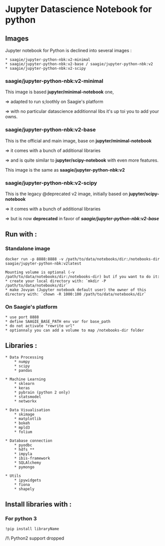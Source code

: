 # Jupyter Datascience Notebook for python

## Images 

Jupyter notebook for Python is declined into several images :

    * saagie/jupyter-python-nbk:v2-minimal  
    * saagie/jupyter-python-nbk:v2-base / saagie/jupyter-python-nbk:v2 
    * saagie/jupyter-python-nbk:v2-scipy 

### saagie/jupyter-python-nbk:v2-minimal
This image is based **jupyter/minimal-notebook** one,

=> adapted to run s;loothly on Saagie's platform

=> with no particular datascience additionnal libs it's up toi you to add your owns.

### saagie/jupyter-python-nbk:v2-base
This is the official and main image, base on **jupyter/minimal-notebook** 

=> it comes with a bunch of additional libraries 

=> and is quite similar to **jupyter/scipy-notebook** with even more features.

This image is the same as **saagie/jupyter-python-nbk:v2**

### saagie/jupyter-python-nbk:v2-scipy
This is the legacy @deprecated v2 image, initially based on **jupyter/scipy-notebook** 

=> it comes with a bunch of additional libraries 

=> but is now **deprecated** in favor of ***saagie/jupyter-python-nbk:v2-base***


## Run with :

### Standalone image

	docker run -p 8888:8888 -v /path/to/data/notebooks/dir:/notebooks-dir saagie/jupyter-python-nbk:v2latest

	Mounting volume is optional (-v /path/to/data/notebooks/dir:/notebooks-dir) but if you want to do it:
	* create your local directory with: `mkdir -P /path/to/data/notebooks/dir`
	* make Jovyan (Jupyter notebook default user) the owner of this directory with: `chown -R 1000:100 /path/to/data/notebooks/dir`

### On Saagie's platform 

    * use port 8888
    * define SAAGIE_BASE_PATH env var for base_path
    * do not activate "rewrite url"
    * optionnaly you can add a volume to map /notebooks-dir folder

## Libraries :
	* Data Processing
		* numpy
    	* scipy
		* pandas

	* Machine Learning
    	* sklearn
		* keras
    	* pybrain (python 2 only)
    	* statsmodel
		* networkx

	* Data Visualisation
		* skimage
		* matplotlib
    	* bokeh
    	* mpld3
    	* folium

	* Database connection
		* pyodbc
    	* hdfs **
		* impyla
		* ibis-framework
		* SQLAlchemy
		* pymongo

	* Utils
    	* ipywidgets
		* fiona
 		* shapely

## Install libraries with :
### For python 3
	!pip install libraryName

/!\ Python2 support dropped

